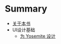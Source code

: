 # Summary

* [关于本书](README.md)
* UI设计基础
    * [为 Yosemite 设计](001_UIBasic/001_DesignForYosemite.md)
